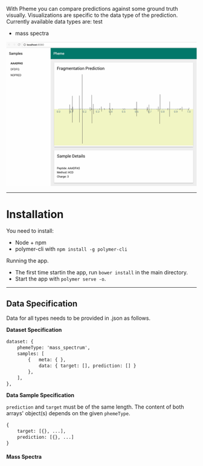 With Pheme you can compare predictions against some ground truth visually. Visualizations are specific to the data type of the prediction. Currently available data types are:
test

- mass spectra


![screenshot](https://raw.githubusercontent.com/gessulat/pheme/master/images/pheme.jpg)

---
# Installation

You need to install:

- Node + npm
- polymer-cli with `npm install -g polymer-cli`

Running the app.

- The first time startin the app, run `bower install` in the main directory.
- Start the app with `polymer serve -o`.

---

## Data Specification
Data for all types needs to be provided in .json as follows.

**Dataset Specification**
        
        
	dataset: {
	    phemeType: 'mass_spectrum',
	    samples: [
	        {   meta: { },
	            data: { target: [], prediction: [] }
	        },
	    ],
	},


**Data Sample Specification**

 `prediction` and `target` must be of the same length. The content of both arrays' object(s) depends on the given `phemeType`.
	
	{	
		target: [{}, ...],
		prediction: [{}, ...]
	}
	

#### Mass Spectra










